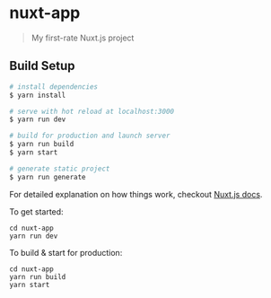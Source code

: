 # nuxt-app

> My first-rate Nuxt.js project

## Build Setup

``` bash
# install dependencies
$ yarn install

# serve with hot reload at localhost:3000
$ yarn run dev

# build for production and launch server
$ yarn run build
$ yarn start

# generate static project
$ yarn run generate
```

For detailed explanation on how things work, checkout [Nuxt.js docs](https://nuxtjs.org).


To get started:

    cd nuxt-app
    yarn run dev

  To build & start for production:

    cd nuxt-app
    yarn run build
    yarn start
